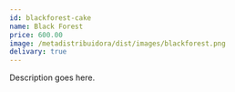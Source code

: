 ```yaml
---
id: blackforest-cake
name: Black Forest
price: 600.00
image: /metadistribuidora/dist/images/blackforest.png
delivary: true
---
```

Description goes here.
